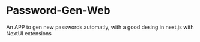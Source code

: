 # Password-Gen-Web
An APP to gen new passwords automatly, with a good desing in next.js with NextUI extensions
